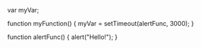 var myVar;

function myFunction() {
  myVar = setTimeout(alertFunc, 3000);
}

function alertFunc() {
  alert("Hello!");
}
